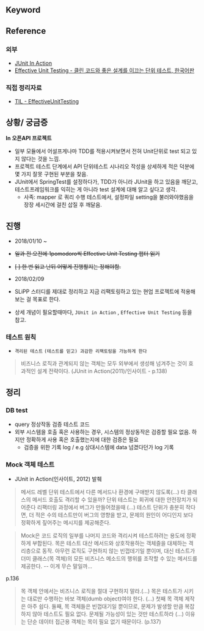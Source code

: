 ## Keyword

## Reference
### 외부 
- [JUnit In Action](http://www.aladin.co.kr/shop/wproduct.aspx?ItemId=12075966)
- [Effective Unit Testing - 클린 코드와 좋은 설계를 이끄는 단위 테스트, 한국어판](http://www.aladin.co.kr/shop/wproduct.aspx?ItemId=32953284)

### 직접 정리자료 
- [TIL - EffectiveUnitTesting]()

## 상황/ 궁금증
**In 오픈API 프로젝트**
- 일부 모듈에서 어설프게나마 TDD를 적용시켜보면서 전혀 Unit단위로 test 되고 있지 않다는 것을 느낌.
- 프로젝트 테스트 단계에서 API 단위테스트 시나리오 작성을 상세하게 적은 덕분에 몇 가지 잘못 구현된 부분을 찾음.
- JUnit에서 SpringTest를 설정하다가, TDD가 아니라 JUnit을 하고 있음을 깨닫고, 테스트프레임워크를 익히는 게 아니라 test 설계에 대해 알고 싶다고 생각. 
  - 사족: mapper 로 쿼리 수행 테스트에서, 설정파일 setting을 불러와야했음을 장장 세시간에 걸친 삽질 후 깨달음.

## 진행
- 2018/01/10 ~ 
- ~~일과 전 오전에 1pomodoro씩 Effective Unit Testing 챕터 읽기~~
- ~~[ ] 한 번 읽고 난뒤 어떻게 진행할지는 정해야함.~~

- 2018/02/09
- SLiPP 스터디를 제대로 정리하고 지금 리팩토링하고 있는 현업 프로젝트에 적용해보는 걸 목표로 한다.
- 상세 개념이 필요할때마다, `JUnit in Action` , `Effective Unit Testing` 등을 참고.

### 테스트 원칙 
- `격리된 테스트` `(테스트를 믿고) 과감한 리팩토링을 가능하게 한다`
> 비즈니스 로직과 관계되지 않는 객체는 모두 외부에서 생성해 넘겨주는 것이 효과적인 설계 전략이다. (JUnit in Action(2011)/인사이트 - p.138)

## 정리
### DB test
- query 정상작동 검증 테스트 코드
- 외부 시스템을 호출 혹은 사용하는 경우, 시스템의 정상동작은 검증할 필요 없음. 하지만 정확하게 사용 혹은 호출했는지에 대한 검증은 필요
  - 검증을 위한 기록 log  / e.g 상대시스템에 data 넘겼다던가 log 기록

### Mock 객체 테스트
 - JUnit in Action(인사이트, 2012) 발췌
 > 메서드 레벨 단위 테스트에서 다른 메서드나 환경에 구애받지 않도록(...) 타 클래스의 메서드 호출도 격리할 수 있을까? 
 > 단위 테스트는 회귀에 대한 안전장치가 되어준다
 > 리팩터링 과정에서 버그가 만들어졌을때 (...) 테스트 단위가 충분히 작다면, 더 적은 수의 테스트만이 버그의 영향을 받고, 문제의 원인이 어디인지 보다 정확하게 짚어주는 메시지를 제공해준다.
 
 > Mock은 코드 로직의 일부를 나머지 코드와 격리시켜 테스트하려는 용도에 정확하게 부합된다. 목은 테스트 대산 메서드와 상호작용하는 객체즐을 대체하는 격리층으로 동작. 아무런 로직도 구현하지 않는 빈껍데기일 뿐이며, 
 > 대신 테스트가 더미 클래스(목 객체)의 모든 비즈니스 메소드의 행위를 조작할 수 있는 메서드를 제공한다.  -- 이게 무슨 말일까...
 
 p.136
 > 목 객체 안에서는 비즈니스 로직을 절대 구현하지 말라.(...) 목은 테스트가 시키는 대로만 수행하는 바보 객체(dumb object)여야 한다. (...) 첫째 목 객체 제작은 아주 쉽다. 둘째, 목 객체들은 빈껍대기일 뿐이므로, 문제가 발생할 만큼 복잡하지 않아 테스트도 필요 없다.
 > 문제될 가능성이 있는 것만 테스트하라 (...) 이유는 단순 데이터 접근용 객체는 목이 필요 없기 때문이다. (p.137)  